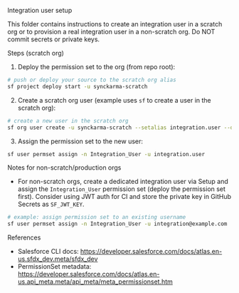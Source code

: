 Integration user setup

This folder contains instructions to create an integration user in a scratch org or to provision a real integration user in a non-scratch org. Do NOT commit secrets or private keys.

Steps (scratch org)

1. Deploy the permission set to the org (from repo root):

```bash
# push or deploy your source to the scratch org alias
sf project deploy start -u synckarma-scratch
```

2. Create a scratch org user (example uses `sf` to create a user in the scratch org):

```bash
# create a new user in the scratch org
sf org user create -u synckarma-scratch --setalias integration.user --definitionfile config/integration-user-def.json
```

3. Assign the permission set to the new user:

```bash
sf user permset assign -n Integration_User -u integration.user
```

Notes for non-scratch/production orgs

- For non-scratch orgs, create a dedicated integration user via Setup and assign the `Integration_User` permission set (deploy the permission set first). Consider using JWT auth for CI and store the private key in GitHub Secrets as `SF_JWT_KEY`.

```bash
# example: assign permission set to an existing username
sf user permset assign -n Integration_User -u integration@example.com
```

References

- Salesforce CLI docs: https://developer.salesforce.com/docs/atlas.en-us.sfdx_dev.meta/sfdx_dev
- PermissionSet metadata: https://developer.salesforce.com/docs/atlas.en-us.api_meta.meta/api_meta/meta_permissionset.htm
